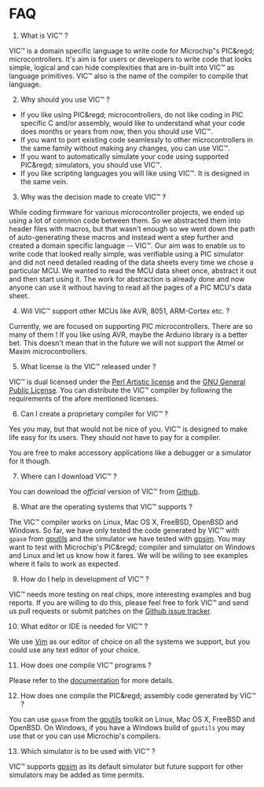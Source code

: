 FAQ
===

1. What is VIC&trade; ?

VIC&trade; is a domain specific language to write code for Microchip&quot;s PIC&regd;
microcontrollers. It's aim is for users or developers to write code that looks
simple, logical and can hide complexities that are in-built into VIC&trade; as language
primitives. VIC&trade; also is the name of the compiler to compile that language.

2. Why should you use VIC&trade; ?

- If you like using PIC&regd; microcontrollers, do not like coding in PIC specific
C and/or assembly, would like to understand what your code does months or years
from now, then you should use VIC&trade;.
- If you want to port existing code seamlessly
to other microcontrollers in the same family without making any changes, you can
use VIC&trade;. 
- If you want to automatically simulate your code using supported PIC&regd;
  simulators, you should use VIC&trade;.
- If you like scripting languages you will like using VIC&trade;. It is designed in the
  same vein.

3. Why was the decision made to create VIC&trade; ?

While coding firmware for various microcontroller projects, we ended up using a
lot of common code between them. So we abstracted them into header files with
macros, but that wasn't enough so we went down the path of auto-generating these
macros and instead went a step further and created a domain specific language --
VIC&trade;. Our aim was to enable us to write code that looked really simple, was
verifiable using a PIC simulator and did not need detailed reading of the data
sheets every time we chose a particular MCU. We wanted to read the MCU data
sheet once, abstract it out and then start using it. The work for abstraction is
already done and now anyone can use it without having to read all the pages of a
PIC MCU's data sheet.

4. Will VIC&trade; support other MCUs like AVR, 8051, ARM-Cortex etc. ?

Currently, we are focused on supporting PIC microcontrollers. There are so many
of them ! If you like using AVR, maybe the Arduino library is a better bet. This
doesn't mean that in the future we will not support the Atmel or Maxim
microcontrollers.

5. What license is the VIC&trade; released under ?

VIC&trade; is dual licensed under the [Perl Artistic license](TODO) and the [GNU General Public
License](TODO). You can distribute the VIC&trade; compiler by following the requirements of
the afore mentioned licenses.

6. Can I create a proprietary compiler for VIC&trade; ?

Yes you may, but that would not be nice of you. VIC&trade; is designed to make
life easy for its users. They should *not* have to pay for a compiler.

You are free to make accessory applications like a debugger or a simulator for
it though.

7. Where can I download VIC&trade; ?

You can download the _official_ version of VIC&trade; from [Github](https://github.com/vikasnkumar/vic).

8. What are the operating systems that VIC&trade; supports ?

The VIC&trade; compiler works on Linux, Mac OS X, FreeBSD, OpenBSD and Windows.
So far, we have only tested the code generated by VIC&trade; with `gpasm` from
[gputils](TODO) and the simulator we have tested with [gpsim](TODO). You may
want to test with Microchip's PIC&regd; compiler and simulator on Windows and
Linux and let us know how it fares. We will be willing to see examples where it
fails to work as expected.

9. How do I help in development of VIC&trade; ?

VIC&trade; needs more testing on real chips, more interesting examples and bug
reports. If you are willing to do this, please feel free to fork VIC&trade; and
send us pull requests or submit patches on the [Github issue tracker](TODO).

10. What editor or IDE is needed for VIC&trade; ?

We use [Vim](TODO) as our editor of choice on all the systems we support,
but you could use any text editor of your choice.

11. How does one compile VIC&trade; programs ?

Please refer to the [documentation](TODO) for more details.

12. How does one compile the PIC&regd; assembly code generated by VIC&trade; ?

You can use `gpasm` from the [gputils](TODO) toolkit on Linux, Mac OS X, FreeBSD
and OpenBSD. On Windows, if you have a Windows build of `gputils` you may use
that or you can use Microchip's compilers.

13. Which simulator is to be used with VIC&trade; ?

VIC&trade; supports [gpsim](TODO) as its default simulator but future support
for other simulators may be added as time permits.
